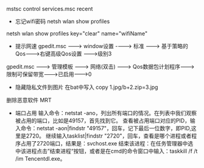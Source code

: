 mstsc
control
services.msc
recent

* 忘记wifi密码
netsh wlan show profiles

netsh wlan show profiles key="clear" name="wifiName"

* 提示网速
gpedit.msc   ---> window设置  ----> 标准 ---> 基于策略的Qos--->右键高级Qos设置
--->级别3

gpedit.msc   ---> 管理模板 ---> 网络(双击)  ---> Qos数据包计划程序--->限制可保留带宽--->已启用--->0


* 隐藏隐私文件到图片
在bat中写入 copy 1.jpg/b+2.zip=3.jpg
  
删除恶意软件
MRT


* 端口占用
  输入命令：netstat -ano，列出所有端口的情况。在列表中我们观察被占用的端口，比如是49157，首先找到它。
  查看被占用端口对应的PID，输入命令：netstat -aon|findstr "49157"，回车，记下最后一位数字，即PID,这里是2720。
  继续输入tasklist|findstr "2720"，回车，查看是哪个进程或者程序占用了2720端口，结果是：svchost.exe
  结束该进程：在任务管理器中选中该进程点击”结束进程“按钮，或者是在cmd的命令窗口中输入：taskkill /f /t /im Tencentdl.exe。
  